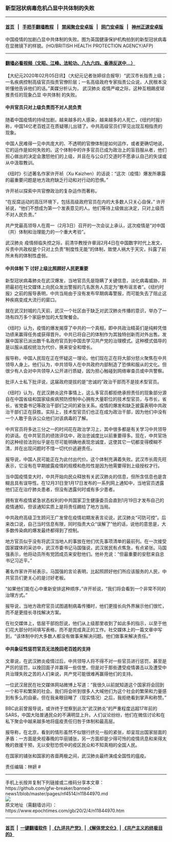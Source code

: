 ### 新型冠状病毒危机凸显中共体制的失败
------------------------

#### [首页](https://github.com/gfw-breaker/banned-news1/blob/master/README.md) &nbsp;&nbsp;|&nbsp;&nbsp; [手把手翻墙教程](https://github.com/gfw-breaker/guides/wiki) &nbsp;&nbsp;|&nbsp;&nbsp; [禁闻聚合安卓版](https://github.com/gfw-breaker/bn-android) &nbsp;&nbsp;|&nbsp;&nbsp; [网门安卓版](https://github.com/oGate2/oGate) &nbsp;&nbsp;|&nbsp;&nbsp; [神州正道安卓版](https://github.com/SzzdOgate/update) 



<div><img alt="" class="aligncenter wp-post-image" src="https://i.epochtimes.com/assets/uploads/2020/01/000_Par7554505-600x400-1.jpg"/>
<div class="red16 caption">
 中国疫情的加剧凸显中共体制的失败。图为英国健康保护机构拍到的新型冠状病毒在显微镜下的样貌。(HO/BRITISH HEALTH PROTECTION AGENCY/AFP)
</div>
</div><hr/>

#### [翻墙必看视频（文昭、江峰、法轮功、八九六四、香港反送中...）](http://167.172.214.107/home.html)

<div><p>
 【大纪元2020年02月05日讯】（大纪元记者张婷综合报导）“武汉市长指责上级；一名疾病控制高级官员指责官僚阶层；一名高级政府专家指责公众说，人民根本没听懂他告诉他们的话。”美媒分析认为，
 <ok href="https://www.epochtimes.com/gb/tag/%E6%AD%A6%E6%B1%89%E8%82%BA%E7%82%8E.html">
  武汉肺炎
 </ok>
 疫情严峻之际，这种互相踢皮球推责任的现象凸显
 <ok href="https://www.epochtimes.com/gb/tag/%E4%B8%AD%E5%85%B1%E4%BD%93%E5%88%B6.html">
  中共体制
 </ok>
 的失败。
</p>
<h4>
 中共官员只对上级负责而不对人民负责
</h4>
<p>
 随着中国疫情的持续加剧，越来越多的人感染，越来越多的人死亡，《纽约时报》称，中国14亿老百姓正在质疑哪儿出错了。中共高级官员们罕见出现互相指责的现象。
</p>
<p>
 中国人民难得一见中共庞大的、不透明的官僚体制是如何运作，或者更确切地说，它的运作是如何失败的。这个体制中的许多官员已成为政治上的盲目服从者，他们担心做出的决定会激怒他们的上级，并且在与公众打交道时不愿承认自己的失误或从中汲取教训。
</p>
<p>
 《纽时》引述著名作家许开祯（Xu Kaizhen）的话说：“这次（疫情）爆发所暴露的最重要问题是地方政府缺乏行动和对行动的恐惧。”
</p>
<p>
 许开祯以探索中共官僚政治的复杂运作而著称。
</p>
<p>
 “在反腐运动的高压环境下，包括高级政府官员在内的大多数人只关心自保，” 许开祯说，“他们不想成为第一个发表意见的人。他们等待上级做出决定，只对上级而不对人民负责。”
</p>
<p>
 共产党最高领导人在周一（2月3日）召开的一次会议上承认，这次疫情是“对中国（共）体制和治理能力的一个重大考验”。
</p>
<p>
 <ok href="https://www.epochtimes.com/gb/tag/%E6%AD%A6%E6%B1%89%E8%82%BA%E7%82%8E.html">
  武汉肺炎
 </ok>
 疫情频临失控之际，前清华教授许章润2月4日在中国数字时代上发文，斥责中共政权是个只对上负责“制度性无能”的体制，致使人祸大于天灾，抖露了前所未有的体制性虚弱。
</p>
<h4>
 <ok href="https://www.epochtimes.com/gb/tag/%E4%B8%AD%E5%85%B1%E4%BD%93%E5%88%B6.html">
  中共体制
 </ok>
 下 讨好上级比照顾好人民更重要
</h4>
<p>
 新型冠状病毒肺炎在武汉爆发，当地官员先是隐瞒了关键信息，淡化病毒威胁，并把最初在社交媒体上向民众发出警报的几名医务人员定为“散布谣言者”。《纽约时报》之前的报导表明，中共当局由于没有发布早期病毒警报，而可能失去了阻止这种疾病变成大流行的窗口。
</p>
<p>
 就在武汉封城的几天前，武汉一个社区由于缺乏对武汉肺炎传播的意识，举办了一场有四万多个家庭参加的大型聚餐会。
</p>
<p>
 《纽时》认为，疫情的爆发揭穿了中共的一个真相，即中共政治精英们是纯粹凭借功绩来赢得任务或获得晋升。中共已将自己的体制作为其独特创新而对外出售。发展中国家已派出数千名政府官员到中国去学习共产党的治理模式。这种模式倡导的是以服从威权统治为代价，换来安全和增长。
</p>
<p>
 报导称，中国人民现在正在怀疑这一理论。他们现在正在将大部分怒火聚焦在中共领导人身上。他们认为，中共领导人在中共政府内部制造了恐惧和服从的文化。但很少有人会对中共领导人公开进行质疑，因为担心触碰到网络审查员或中共警察。
</p>
<p>
 批评人士私下批评说，这届政府提拔的是“忠诚的”政治干部而不是技术型官员。
</p>
<p>
 《纽时》认为，在武汉肺炎这件事情上，这么多官员都拒绝承担责任的现象部分源自在中国省级和国家级疾病预防控制中心拥有大量职位的技术型官员，与市长，省长，省党委书记等政治干部们之间的紧张关系。疫情的爆发和缺乏披露表明中共政治干部们正在获胜。实际上，技术型官员们也正在成为政治干部，因为他们中没有一个人敢于告诉公众他们对该病毒的了解。
</p>
<p>
 中共官员将多达三分之一的时间花在政治学习上，其中很多都是有关学习中共领导的讲话。在中共官员的绩效评估中，政治忠诚度比以前重要得多。现在，中共官场的这种经验法则似乎是在尽可能明确地表现忠诚度，这使其它一切都变得模糊不清，并在出现问题时不惜一切代价逃避责任。
</p>
<p>
 报导说，中国人民可能正在为此付出代价。这个体制充满着失败。武汉市长周先旺表示，它没有在早期披露疫情的规模和危险性是因为他需要得到上级授权才行。
</p>
<p>
 当中国疫情变大时，中共开始向民众释放有关武汉肺炎的信息，但所含信息也是含糊且具有误导性。在12月31日至1月17日发布的一系列网上通知中，当地官员透露他们正在治疗肺炎患者，但没有透露何时或有多少患者。
</p>
<p>
 拥有宣布疫情紧急状态权利的中共国家卫生健康委员会直到1月19日才发布自己的疫情通知，但该通知实质上是将责任踢给了地方当局。
</p>
<p>
 中共政府高级卫生顾问王广发曾在疫情初期发表言论说，武汉肺炎“可防可控”。后来改口说，自己当时信息有限，同时指责大众“误解了”他的话，说他的意思是，大多数传染病的爆发最终都得到了控制。
</p>
<p>
 地方官员似乎没有将武汉当地人的事放在他们优先事项清单的最前列。在一次接受国家媒体的采访中，武汉市委书记马国强说，武汉居民有点焦急，有点紧张。马国强表示，他将动员所有党团成员来安慰他们。他补充说：“但最重要的安慰来自总书记习近平。”
</p>
<p>
 著名作家许开祯表示，马国强的言论表明，比起照顾好他们所应该服务的人民，中共官员们更关心的是讨好老板。
</p>
<p>
 “如果他们能在心中重新安排这种顺序，”许开祯说，“我们将会看到一个非常不同的治理方式。”
</p>
<p>
 报导说，当地方政府官员试图遏制病毒传播时，他们更擅长向外界展示他们很忙，而不是更擅长寻找解决方案。
</p>
<p>
 在社交媒体上，低层干部抱怨说，他们从上级那里收到了如此多的指示，以至于他们花大部分时间填写表格，而不是完成真正的工作。社交媒体上的一篇文章中写到，“该体制中的大多数人都没有做事来解决问题。他们做事来解决责任。”
</p>
<h4>
 中共象征性惩罚官员无法挽回老百姓的支持
</h4>
<p>
 文章说，在武汉肺炎疫情过后，中共领导人将不得不对一些官员进行惩罚，甚至是严厉的惩罚，以挽回面子并赢得一些信誉。但是对于那些遭受疫情袭击以及遭受中共治理失败之苦的人们来说，共产党可能很难再赢得他们的支持。
</p>
<p>
 一位武汉居民在社交媒体网站微博上写道：“我很久以前就知道这个国家将会回到一个和平和繁荣的社会。我们将会听到很多人大喊他们为这个社会的繁荣和力量感到有多么的自豪。但在我亲眼目睹了（现实情况）之后，我拒绝看到掌声和称赞。”
</p>
<p>
 BBC此前曾报导说，或许终于觉察到此次“武汉肺炎”的严重程度远超17年前的SARS，中国大陆普通民众的不满明显上升。人们议论纷纷，他们在微信讨论和在私下聚会中越来越多地将瘟疫责任归咎于体制和最高层。
</p>
<p>
 报导称，在北京，看到的情形虽然不似银行挤兑一般的紧张，却呈现出国家层面的矛盾：一方面是央视春晚的华丽铺张，另一方面却是少得可怜的疫情讯息和来得太晚的救援干预，无以安慰恐慌中的疫区民众和不知真相的全国人民。
</p>
<p>
 在国家的铺张和国家的吝啬两极之间，武汉肺炎最终演成全国性的瘟疫。
</p>
<p>
 责任编辑：林妍 #
</p>
</div>
<hr/>
手机上长按并复制下列链接或二维码分享本文章：<br/>
https://github.com/gfw-breaker/banned-news1/blob/master/pages/nf4514/n11844970.md <br/>
<a href='https://github.com/gfw-breaker/banned-news1/blob/master/pages/nf4514/n11844970.md'><img src='https://github.com/gfw-breaker/banned-news1/blob/master/pages/nf4514/n11844970.md.png'/></a> <br/>
原文地址（需翻墙访问）：https://www.epochtimes.com/gb/20/2/4/n11844970.htm


------------------------
#### [首页](https://github.com/gfw-breaker/banned-news1/blob/master/README.md) &nbsp;|&nbsp; [一键翻墙软件](https://github.com/gfw-breaker/nogfw/blob/master/README.md) &nbsp;| [《九评共产党》](https://github.com/gfw-breaker/9ping.md/blob/master/README.md#九评之一评共产党是什么) | [《解体党文化》](https://github.com/gfw-breaker/jtdwh.md/blob/master/README.md) | [《共产主义的终极目的》](https://github.com/gfw-breaker/gczydzjmd.md/blob/master/README.md)


<img src='http://gfw-breaker.win/banned-news/pages/nf4514/n11844970.md' width='0px' height='0px'/>